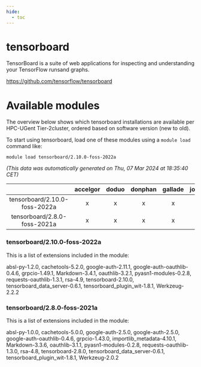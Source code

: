 ```yaml
---
hide:
  - toc
---
```


tensorboard
===========


TensorBoard is a suite of web applications for inspecting and understanding your TensorFlow runsand graphs.

https://github.com/tensorflow/tensorboard
# Available modules


The overview below shows which tensorboard installations are available per HPC-UGent Tier-2cluster, ordered based on software version (new to old).

To start using tensorboard, load one of these modules using a `module load` command like:

```shell
module load tensorboard/2.10.0-foss-2022a
```

*(This data was automatically generated on Thu, 07 Mar 2024 at 18:35:40 CET)*  

| |accelgor|doduo|donphan|gallade|joltik|skitty|
| :---: | :---: | :---: | :---: | :---: | :---: | :---: |
|tensorboard/2.10.0-foss-2022a|x|x|x|x|x|x|
|tensorboard/2.8.0-foss-2021a|x|x|x|x|x|x|


### tensorboard/2.10.0-foss-2022a

This is a list of extensions included in the module:

absl-py-1.2.0, cachetools-5.2.0, google-auth-2.11.1, google-auth-oauthlib-0.4.6, grpcio-1.49.1, Markdown-3.4.1, oauthlib-3.2.1, pyasn1-modules-0.2.8, requests-oauthlib-1.3.1, rsa-4.9, tensorboard-2.10.0, tensorboard_data_server-0.6.1, tensorboard_plugin_wit-1.8.1, Werkzeug-2.2.2

### tensorboard/2.8.0-foss-2021a

This is a list of extensions included in the module:

absl-py-1.0.0, cachetools-5.0.0, google-auth-2.5.0, google-auth-2.5.0, google-auth-oauthlib-0.4.6, grpcio-1.43.0, importlib_metadata-4.10.1, Markdown-3.3.6, oauthlib-3.1.1, pyasn1-modules-0.2.8, requests-oauthlib-1.3.0, rsa-4.8, tensorboard-2.8.0, tensorboard_data_server-0.6.1, tensorboard_plugin_wit-1.8.1, Werkzeug-2.0.2